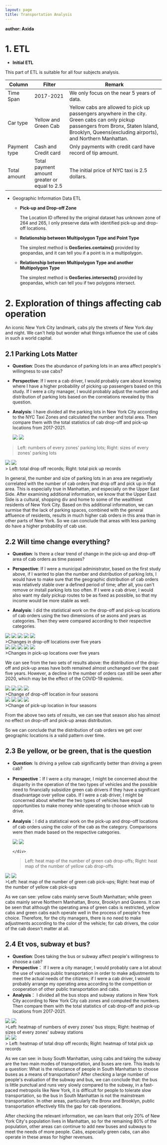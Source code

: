 ```yaml
---
layout: page
title: Transportation Analysis
---
```


**author: Axida**

# 1. ETL

* **Initial ETL**

This part of ETL is suitable for all four subjects analysis.

| Column       | Filter                                       | Remark                                                       |
| ------------ | -------------------------------------------- | ------------------------------------------------------------ |
| Time Span    | 2017-2021                                    | We only focus on the near 5 years of data.                   |
| Car type     | Yellow and Green Cab                         | Yellow cabs are allowed to pick up passengers anywhere in the city. Green cabs can only pickup passengers from Bronx, Staten Island, Brooklyn, Queens(excluding airports), and Northern Manhattan. |
| Payment type | Cash and Credit card                         | Only payments with credit card have record of tip amount.    |
| Total amount | Total payment amount greater or equal to 2.5 | The initial price of NYC taxi is 2.5 dollars.                |

* Geographic Information Data ETL

  * **Pick-up and Drop-off Zone**

    The Location ID offered by the original dataset has unknown zone of 264 and 265, I only preserve data with identified pick-up and drop-off locations.

  * **Relationship between Multipolygon Type and Point Type**
  
    The simplest method is **GeoSeries.contains()** provided by geopandas, and it can tell you if a point is in a multipolygon.
  
  * **Relationship between Multipolygon Type and another Multipolygon Type**
  
    The simplest method is **GeoSeries.intersects()** provided by geopandas, which can tell you if two polygons intersect.

# 2. Exploration of things affecting cab operation

An iconic New York City landmark, cabs ply the streets of New York day and night. We can't help but wonder what things influence the use of cabs in such a world capital.

## 2.1 Parking Lots Matter

* **Question**: Does the abundance of parking lots in an area affect people's willingness to use cabs?

* **Perspective**: If I were a cab driver, I would probably care about knowing where I have a higher probability of picking up passengers based on this study. If I were a city manager, I would probably adjust the number and distribution of parking lots based on the correlations revealed by this question.

* **Analysis**: I have divided all the parking lots in New York City according to the NYC Taxi Zones and calculated the number and total area. Then compare them with the total statistics of cab drop-off and pick-up locations from 2017-2021.  

  <div class="row">
      <img src="{{ site.url }}{{ site.baseurl }}/public/img/transportation/output_parking_lot/parking_lot_nums.png" class="column"/>
      <img src="{{ site.url }}{{ site.baseurl }}/public/img/transportation/output_parking_lot/parking_lot_sizes.png" class="column"/>
    </div>

>Left: numbers of every zones' parking lots;  Right: sizes of every zones' parking lots 

  
  <div class="row">
      <img src="{{ site.url }}{{ site.baseurl }}/public/img/transportation/output_total/DO_total.png" 
   class="column"/>
      <img src="{{ site.url }}{{ site.baseurl }}/public/img/transportation/output_total/PU_total.png" class="column"/>
    </div>  
> Left: total drop off records; Right: total pick up records
  

  
  In general, the number and size of parking lots in an area are negatively correlated with the number of cab orders that drop off and pick up in that area. This is especially true in Manhattan, and especially on the Upper East Side. After examining additional information, we know that the Upper East Side is a cultural, shopping div and home to some of the wealthiest residents of New York City. Based on this additional information, we can surmise that the lack of parking spaces, combined with the general affluence of residents, results in much higher cab orders in this area than in other parts of New York. So we can conclude that areas with less parking do have a higher probability of cab use.

## 2.2 Will time change everything?

  * **Question**: Is there a clear trend of change in the pick-up and drop-off area of cab orders as time passes?

  * **Perspective**: If I were a municipal administrator, based on the first study above, if I wanted to plan the number and distribution of parking lots, I would have to make sure that the geographic distribution of cab orders was relatively stable over a defined period of time; after all, you can't remove or install parking lots too often. If I were a cab driver, I would also want my daily pickup routes to be as fixed as possible, so that my income would be more stable as well.

  * **Analysis**: I did the statistical work on the drop-off and pick-up locations of cab orders using the two dimensions of se asons and years as categories. Then they were compared according to their respective categories.

   <div class="row">
      <img src="{{ site.url }}{{ site.baseurl }}/public/img/transportation/output_year/DO_2017.png" 
   class="column-5"/>
      <img src="{{ site.url }}{{ site.baseurl }}/public/img/transportation/output_year/DO_2018.png" 
   class="column-5"/>
      <img src="{{ site.url }}{{ site.baseurl }}/public/img/transportation/output_year/DO_2019.png" 
   class="column-5"/>
      <img src="{{ site.url }}{{ site.baseurl }}/public/img/transportation/output_year/DO_2020.png" 
      class="column-5"/>
      <img src="{{ site.url }}{{ site.baseurl }}/public/img/transportation/output_year/DO_2021.png" 
      class="column-5"/>
   </div>
   >Changes in drop-off locations over five years
    
    
   <div class="row">
      <img src="{{ site.url }}{{ site.baseurl }}/public/img/transportation/output_year/PU_2017.png" 
   class="column-5"/>
      <img src="{{ site.url }}{{ site.baseurl }}/public/img/transportation/output_year/PU_2018.png" 
   class="column-5"/>
      <img src="{{ site.url }}{{ site.baseurl }}/public/img/transportation/output_year/PU_2019.png" 
   class="column-5"/>
      <img src="{{ site.url }}{{ site.baseurl }}/public/img/transportation/output_year/PU_2020.png" 
      class="column-5"/>
      <img src="{{ site.url }}{{ site.baseurl }}/public/img/transportation/output_year/PU_2021.png" 
      class="column-5"/>
   </div> 
   >Changes in pick-up locations over five years
    
    
   We can see from the two sets of results above: the distribution of the drop-off and pick-up areas have both remained almost unchanged over the past five years. However, a decline in the number of orders can still be seen after 2020, which may be the effect of the COVID-19 epidemic.
    
   <div class="row">
      <img src="{{ site.url }}{{ site.baseurl }}/public/img/transportation/output_season/DO_season_1.png" class="column-4"/>
      <img src="{{ site.url }}{{ site.baseurl }}/public/img/transportation/output_season/DO_season_2.png" class="column-4"/>
      <img src="{{ site.url }}{{ site.baseurl }}/public/img/transportation/output_season/DO_season_3.png" class="column-4"/>
      <img src="{{ site.url }}{{ site.baseurl }}/public/img/transportation/output_season/DO_season_4.png" class="column-4"/>
   </div> 
   >Change of drop-off location in four seasons
   <div class="row">
      <img src="{{ site.url }}{{ site.baseurl }}/public/img/transportation/output_season/PU_season_1.png" 
   class="column-4"/>
      <img src="{{ site.url }}{{ site.baseurl }}/public/img/transportation/output_season/PU_season_2.png" 
   class="column-4"/>
      <img src="{{ site.url }}{{ site.baseurl }}/public/img/transportation/output_season/PU_season_3.png" 
   class="column-4"/>
   <img src="{{ site.url }}{{ site.baseurl }}/public/img/transportation/output_season/PU_season_4.png" 
   class="column-4"/>
   </div> 
   >Change of pick-up location in four seasons
   

From the above two sets of results, we can see that season also has almost no effect on drop-off and pick-up areas distribution.

So we can conclude that the distribution of cab orders we get over geographic locations is a valid pattern over time.

## 2.3 Be yellow, or be green, that is the question

* **Question**: Is driving a yellow cab significantly better than driving a green cab?

* **Perspective**：If I were a city manager, I might be concerned about the disparity in the operation of the two types of vehicles and the possible need to financially subsidize green cab drivers if they have a significant disadvantage over yellow cabs. If I were a cab driver, I might be concerned about whether the two types of vehicles have equal opportunities to make money while operating to choose which cab to drive.

* **Analysis**：I did a statistical work on the pick-up and drop-off locations of cab orders using the color of the cab as the category. Comparisons were then made based on the respective categories.

    <div class="row">
        <img src="{{ site.url }}{{ site.baseurl }}/public/img/transportation/output_color/DO_green.png" 
     class="column"/>
        <img src="{{ site.url }}{{ site.baseurl }}/public/img/transportation/output_color/DO_yellow.png" class="column"/>
      
      </div>
    >Left: heat map of the number of green cab drop-offs;   Right: heat map of the number of yellow cab drop-offs 
    
    

<div class="row">
    <img src="{{ site.url }}{{ site.baseurl }}/public/img/transportation/output_color/PU_green.png" 
 class="column"/>
    <img src="{{ site.url }}{{ site.baseurl }}/public/img/transportation/output_color/PU_yellow.png" class="column"/>
  
  </div>
>Left: heat map of the number of green cab pick-ups;   Right: heat map of the number of yellow cab pick-ups

As we can see: yellow cabs mainly serve South Manhattan; while green cabs mainly serve Northern Manhattan, Bronx, Brooklyn and Queens. It can be seen that although the operating area of green cabs is restricted, yellow cabs and green cabs each operate well in the process of people's free choice. Therefore, for the city managers, there is no need to make adjustments according to the color of the vehicle; for cab drivers, the color of the cab doesn't matter at all.

## 2.4 Et vos, subway et bus?

* **Question**: Does taking the bus or subway affect people's willingness to choose a cab?
* **Perspective**： If I were a city manager, I would probably care a lot about the use of various public transportation in order to make adjustments to meet the actual needs of the citizens; if I were a cab driver, I would probably arrange my operating area according to the competition or cooperation of other public transportation and cabs.
* **Analysis**： I divided all the bus stops and subway stations in New York City according to New York City cab zones and computed the numbers. Then compare them with the total statistics of cab drop-off and pick-up locations from 2017-2021.  

<div class="row">
    <img src="{{ site.url }}{{ site.baseurl }}/public/img/transportation/output_bus_stop/parking_bus_stop_nums.png" 
 class="column"/>
    <img src="{{ site.url }}{{ site.baseurl }}/public/img/transportation/output_sub_stn/sub_stn_nums.png" class="column"/>
  </div>
  >Left: heatmap of numbers of every zones' bus stops;   Right: heatmap of sizes of every zones' subway stations


<div class="row">
    <img src="{{ site.url }}{{ site.baseurl }}/public/img/transportation/output_total/DO_total.png" 
 class="column"/>
    <img src="{{ site.url }}{{ site.baseurl }}/public/img/transportation/output_total/PU_total.png" class="column"/>
  </div>  
  > Left: heatmap of total drop off records;   Right: heatmap of total pick up records

As we can see: in busy South Manhattan, using cabs and taking the subway are the two main modes of transportation, and buses are rare. This leads to a question: What is the reluctance of people in South Manhattan to choose buses as a means of transportation? After checking a large number of people's evaluation of the subway and bus, we can conclude that: the bus is little punctual and runs very slowly compared to the subway, in a fast-paced metropolis like New York, it is difficult for people to tolerate slow transportation, so the bus in South Manhattan is not the mainstream transportation. In other areas, particularly the Bronx and Brooklyn, public transportation effectively fills the gap for cab operations. 

After checking the relevant information, we can learn that only 20% of New York City's population lives in Manhattan, so for the remaining 80% of the population, other areas can continue to add new buses and subways to meet the needs of more people. Cabs, especially green cabs, can also operate in these areas for higher revenues.